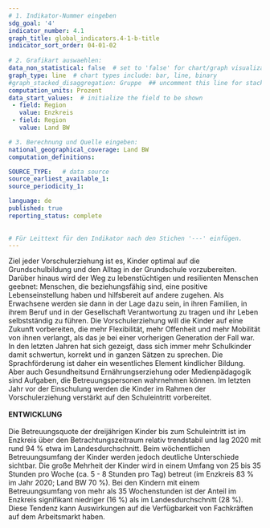 ```yaml
---
# 1. Indikator-Nummer eingeben 
sdg_goal: '4' 
indicator_number: 4.1
graph_title: global_indicators.4-1-b-title
indicator_sort_order: 04-01-02
 
# 2. Grafikart auswaehlen: 
data_non_statistical: false  # set to 'false' for chart/graph visualization 
graph_type: line  # chart types include: bar, line, binary 
#graph_stacked_disaggregation: Gruppe  ## uncomment this line for stacked bars. eplace 'Geschlecht' with the field of aggregation. 
computation_units: Prozent 
data_start_values:  # initialize the field to be shown  
 - field: Region 
   value: Enzkreis
 - field: Region 
   value: Land BW

# 3. Berechnung und Quelle eingeben: 
national_geographical_coverage: Land BW
computation_definitions: 

SOURCE_TYPE:   # data source  
source_earliest_available_1: 
source_periodicity_1: 

language: de   
published: true 
reporting_status: complete
 
 
# Für Leittext für den Indikator nach den Stichen '---' einfügen. 
---
```

Ziel jeder Vorschulerziehung ist es, Kinder optimal auf die Grundschulbildung und den Alltag in der Grundschule vorzubereiten. Darüber hinaus wird der Weg zu lebenstüchtigen und resilienten Menschen geebnet: Menschen, die beziehungsfähig sind, eine positive Lebenseinstellung haben und hilfsbereit auf andere zugehen. Als Erwachsene werden sie dann in der Lage dazu sein, in ihren Familien, in ihrem Beruf und in der Gesellschaft Verantwortung zu tragen und ihr Leben selbstständig zu führen. Die Vorschulerziehung will die Kinder auf eine Zukunft vorbereiten, die mehr Flexibilität, mehr Offenheit und mehr Mobilität von ihnen verlangt, als das je bei einer vorherigen Generation der Fall war. In den letzten Jahren hat sich gezeigt, dass sich immer mehr Schulkinder damit schwertun, korrekt und in ganzen Sätzen zu sprechen. Die Sprachförderung ist daher ein wesentliches Element kindlicher Bildung. Aber auch Gesundheitsund Ernährungserziehung oder Medienpädagogik sind Aufgaben, die Betreuungspersonen wahrnehmen können. Im letzten Jahr vor der Einschulung werden die Kinder im Rahmen der Vorschulerziehung verstärkt auf den Schuleintritt vorbereitet. <br>
<br>
**ENTWICKLUNG** <br>
<br>
Die Betreuungsquote der dreijährigen Kinder bis zum Schuleintritt ist im Enzkreis über den Betrachtungszeitraum relativ trendstabil und lag 2020 mit rund 94 % etwa im Landesdurchschnitt. Beim wöchentlichen Betreuungsumfang der Kinder werden jedoch deutliche Unterschiede sichtbar. Die große Mehrheit der Kinder wird in einem Umfang von 25 bis 35 Stunden pro Woche (ca. 5 - 8 Stunden pro Tag) betreut (im Enzkreis 83 % im Jahr 2020; Land BW 70 %). Bei den Kindern mit einem Betreuungsumfang von mehr als 35 Wochenstunden ist der Anteil im Enzkreis signifikant niedriger (16 %) als im Landesdurchschnitt (28 %). Diese Tendenz kann Auswirkungen auf die Verfügbarkeit von Fachkräften auf dem Arbeitsmarkt haben.
